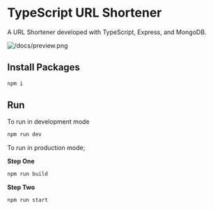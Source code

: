 # TypeScript URL Shortener

A URL Shortener developed with TypeScript, Express, and MongoDB.

![/docs/preview.png](/docs/preview.png)

## Install Packages

```bash
npm i
```

## Run

To run in development mode

```bash
npm run dev
```


To run in production mode;

**Step One**

```bash
npm run build
```

**Step Two**

```bash
npm run start
```
